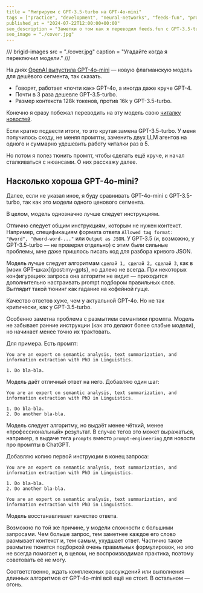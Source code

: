 ```yaml
---
title = "Мигрируем с GPT-3.5-turbo на GPT-4o-mini"
tags = ["practice", "development", "neural-networks", "feeds-fun", "prompt-engineering"]
published_at = "2024-07-22T12:00:00+00:00"
seo_description = "Заметки о том как я переводил feeds.fun с GPT-3.5-turbo на GPT-4o-mini."
seo_image = "./cover.jpg"
---
```


/// brigid-images
src = "./cover.jpg"
caption = "Угадайте когда я переключил модели."
///

На днях [OpenAI выпустила GPT-4o-mini](https://openai.com/index/gpt-4o-mini-advancing-cost-efficient-intelligence/) — новую флагманскую модель для дешёвого сегмента, так сказать.

- Говорят, работает «почти как» GPT-4o, а иногда даже круче GPT-4.
- Почти в 3 раза дешевле GPT-3.5-turbo.
- Размер контекста 128k токенов, против 16k у GPT-3.5-turbo.

Конечно я сразу побежал переводить на эту модель свою [читалку новостей](https://feeds.fun).

Если кратко подвести итоги, то это крутая замена GPT-3.5-turbo. У меня получилось сходу, не меняя промпты, заменить двух LLM агентов на одного и суммарно удешевить работу читалки раз в 5.

Но потом я полез тюнить промпт, чтобы сделать ещё круче, и начал сталкиваться с нюансами. О них расскажу далее.

<!-- more -->

## Насколько хороша GPT-4o-mini?

Далее, если не указал иное, я буду сравнивать GPT-4o-mini с GPT-3.5-turbo, так как это модели одного ценового сегмента.

В целом, модель однозначно лучше следует инструкциям.

Отлично следует общим инструкциям, которым не нужен контекст. Например, спецификациям формата ответа `Allowed tag format: "@word", "@word-word-..."` или `Output as JSON`. У GPT-3.5 (и, возможно, у GPT-3.5-turbo — не проверял отдельно) с этим были сильные проблемы, мне даже пришлось писать код для разбора кривого JSON.

Модель лучше следует алгоритмам `сделай 1, сделай 2, сделай 3`, как в [моих GPT-шках]{post:my-gpts}, но далеко не всегда. При некоторых конфигурациях запроса она алгоритм не видит — приходится дополнительно настраивать prompt подбором правильных слов. Выглядит такой тюнинг как гадание на кофейной гуще.

Качество ответов хуже, чем у актуальной GPT-4o. Но не так критически, как у GPT-3.5-turbo.

Особенно заметна проблема с размытием семантики промпта. Модель не забывает ранние инструкции (как это делают более слабые модели), но начинает менее точно их трактовать.

Для примера. Есть промпт:

```
You are an expert on semantic analysis, text summarization, and information extraction with PhD in Linguistics.

1. Do bla-bla.
```

Модель даёт отличный ответ на него. Добавляю один шаг:

```
You are an expert on semantic analysis, text summarization, and information extraction with PhD in Linguistics.

1. Do bla-bla.
2. Do another bla-bla.
```

Модель следует алгоритму, но выдаёт менее чёткий, менее «профессиональный» результат. В случае тегов это может выражаться, например, в выдаче тега `prompts` вместо `prompt-engineering` для новости про промпты в ChatGPT.

Добавляю копию первой инструкции в конец запроса:

```
You are an expert on semantic analysis, text summarization, and information extraction with PhD in Linguistics.

1. Do bla-bla.
2. Do another bla-bla.

You are an expert on semantic analysis, text summarization, and information extraction with PhD in Linguistics.
```

Модель восстанавливает качество ответа.

Возможно по той же причине, у модели сложности с большими запросами. Чем больше запрос, тем заметнее каждое его слово размывает контекст и, тем самым, ухудшает ответ. Частично такое размытие тюнится подборкой очень правильных формулировок, но это не всегда помогает и, в целом, не воспроизводимая практика, поэтому советовать её не могу.

Соответственно, ждать комплексных рассуждений или выполнения длинных алгоритмов от GPT-4o-mini всё ещё не стоит. В остальном — огонь.
